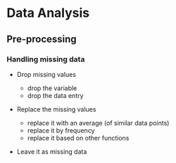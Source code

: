 
# Data Analysis 

## Pre-processing 

### Handling missing data

* Drop missing values
    * drop the variable 
    * drop the data entry

* Replace the missing values 
    * replace it with an average (of similar data points)
    * replace it by frequency
    * replace it based on other functions

* Leave it as missing data
